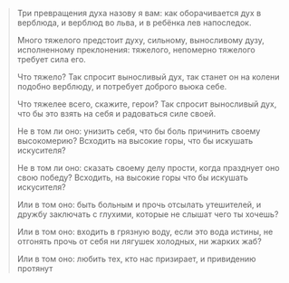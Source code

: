 > Три превращения духа назову я вам: как оборачивается дух в верблюда, и верблюд во льва, и в ребёнка лев напоследок. 
> 
> Много тяжелого предстоит духу, сильному, выносливому дузу, исполненному преклонения: тяжелого, непомерно тяжелого требует сила его.
> 
>Что тяжело? Так спросит выносливый дух, так станет он на колени подобно верблюду, и потребует доброго вьюка себе.
>
>Что тяжелее всего, скажите, герои? Так спросит выносливый дух, что бы это взять на себя и радоваться силе своей.
>
>Не в том ли оно: унизить себя, что бы боль причинить своему высокомерию? Всходить на высокие горы, что бы искушать искусителя?
>
>Не в том ли оно: сказать своему делу прости, когда празднует оно свою победу? Всходить, на высокие горы что бы искушать искусителя?
>
>Или в том оно: быть больным и прочь отсылать утешителей, и дружбу заключать с глухими, которые не слышат чего ты хочешь?
>
>Или в том оно: входить в грязную воду, если это вода истины,  не отгонять прочь от себя ни лягушек холодных, ни жарких жаб?
>
>Или в том оно: любить тех, кто нас призирает, и привидению протянут

